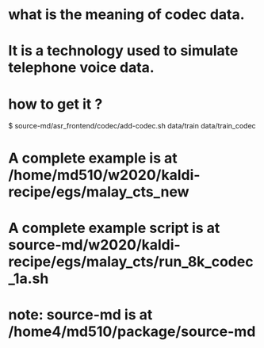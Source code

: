 # what is the meaning of codec data.
# It is a technology used to simulate telephone voice data.

# how to get it ?
$ source-md/asr_frontend/codec/add-codec.sh  data/train data/train_codec


# A complete example is at /home/md510/w2020/kaldi-recipe/egs/malay_cts_new
# A complete example script is at source-md/w2020/kaldi-recipe/egs/malay_cts/run_8k_codec_1a.sh 

# note: source-md is at /home4/md510/package/source-md 
